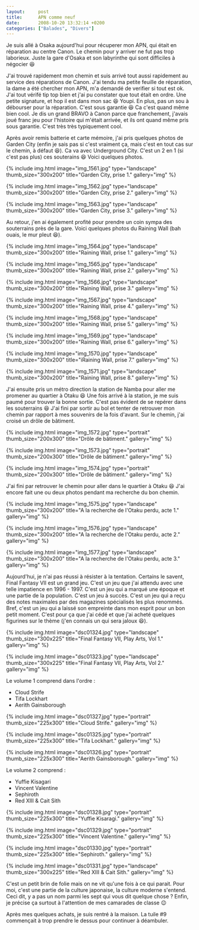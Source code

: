 ```yaml
---
layout:     post
title:      APN comme neuf
date:       2008-10-20 13:32:14 +0200
categories: ["Balades", "Divers"]
---
```


Je suis allé à Osaka aujourd'hui pour récuperer mon APN, qui était en réparation au centre Canon. Le chemin pour y
arriver ne fut pas trop laborieux. Juste la gare d'Osaka et son labyrinthe qui sont difficiles à négocier
:laughing:

<!--more-->

J'ai trouvé rapidement mon chemin et suis arrivé tout aussi rapidement au service des réparations de Canon. J'ai
tendu ma petite feuille de réparation, la dame a été chercher mon APN, m'a demandé de verifier si tout est ok. J'ai
tout vérifé tip top bien et j'ai pu constater que tout était en ordre. Une petite signature, et hop il est dans mon
sac :laughing: Youpi. En plus, pas un sou à débourser pour la réparation. C'est sous garantie :laughing: Ca c'est
quand même bien cool. Je dis un grand BRAVO à Canon parce que franchement, j'avais joué franc jeu pour l'histoire
qui m'était arrivée, et ils ont quand même pris sous garantie. C'est très très typiquement cool.

Après avoir remis batterie et carte mémoire, j'ai pris quelques photos de Garden City (enfin je sais pas si c'est
vraiment ça, mais c'est en tout cas sur le chemin, à défaut :laughing:). Ca va avec Underground City. C'est un 2
en 1 (si c'est pas plus) ces souterains :laughing: Voici quelques photos.

<!-- /assets/images/posts/2008-10-20-apn-comme-neuf/img_1561.jpg -->
{% include img.html
    image="img_1561.jpg"
    type="landscape"
    thumb_size="300x200"
    title="Garden City, prise 1."
    gallery="img"
%}

<!-- /assets/images/posts/2008-10-20-apn-comme-neuf/img_1562.jpg -->
{% include img.html
    image="img_1562.jpg"
    type="landscape"
    thumb_size="300x200"
    title="Garden City, prise 2."
    gallery="img"
%}

<!-- /assets/images/posts/2008-10-20-apn-comme-neuf/img_1563.jpg -->
{% include img.html
    image="img_1563.jpg"
    type="landscape"
    thumb_size="300x200"
    title="Garden City, prise 3."
    gallery="img"
%}

Au retour, j'en ai également profité pour prendre un coin sympa des souterrains près de la gare. Voici quelques
photos du Raining Wall (bah ouais, le mur pleut :laughing:).

<!-- /assets/images/posts/2008-10-20-apn-comme-neuf/img_1564.jpg -->
{% include img.html
    image="img_1564.jpg"
    type="landscape"
    thumb_size="300x200"
    title="Raining Wall, prise 1."
    gallery="img"
%}

<!-- /assets/images/posts/2008-10-20-apn-comme-neuf/img_1565.jpg -->
{% include img.html
    image="img_1565.jpg"
    type="landscape"
    thumb_size="300x200"
    title="Raining Wall, prise 2."
    gallery="img"
%}

<!-- /assets/images/posts/2008-10-20-apn-comme-neuf/img_1566.jpg -->
{% include img.html
    image="img_1566.jpg"
    type="landscape"
    thumb_size="300x200"
    title="Raining Wall, prise 3."
    gallery="img"
%}

<!-- /assets/images/posts/2008-10-20-apn-comme-neuf/img_1567.jpg -->
{% include img.html
    image="img_1567.jpg"
    type="landscape"
    thumb_size="300x200"
    title="Raining Wall, prise 4."
    gallery="img"
%}

<!-- /assets/images/posts/2008-10-20-apn-comme-neuf/img_1568.jpg -->
{% include img.html
    image="img_1568.jpg"
    type="landscape"
    thumb_size="300x200"
    title="Raining Wall, prise 5."
    gallery="img"
%}

<!-- /assets/images/posts/2008-10-20-apn-comme-neuf/img_1569.jpg -->
{% include img.html
    image="img_1569.jpg"
    type="landscape"
    thumb_size="300x200"
    title="Raining Wall, prise 6."
    gallery="img"
%}

<!-- /assets/images/posts/2008-10-20-apn-comme-neuf/img_1570.jpg -->
{% include img.html
    image="img_1570.jpg"
    type="landscape"
    thumb_size="300x200"
    title="iRaining Wall, prise 7."
    gallery="img"
%}

<!-- /assets/images/posts/2008-10-20-apn-comme-neuf/img_1571.jpg -->
{% include img.html
    image="img_1571.jpg"
    type="landscape"
    thumb_size="300x200"
    title="Raining Wall, prise 8."
    gallery="img"
%}

J'ai ensuite pris un métro direction la station de Namba pour aller me promener au quartier à Otaku :laughing: Une
fois arrivé à la station, je me suis paumé pour trouver la bonne sortie. C'est pas évident de se repérer dans les
souterrains :laughing: J'ai fini par sortir au bol et tenter de retrouver mon chemin par rapport à mes souvenirs de
la fois d'avant. Sur le chemin, j'ai croisé un drôle de bâtiment.

<!-- /assets/images/posts/2008-10-20-apn-comme-neuf/img_1572.jpg -->
{% include img.html
    image="img_1572.jpg"
    type="portrait"
    thumb_size="200x300"
    title="Drôle de bâtiment."
    gallery="img"
%}

<!-- /assets/images/posts/2008-10-20-apn-comme-neuf/img_1573.jpg -->
{% include img.html
    image="img_1573.jpg"
    type="portrait"
    thumb_size="200x300"
    title="Drôle de bâtiment."
    gallery="img"
%}

<!-- /assets/images/posts/2008-10-20-apn-comme-neuf/img_1574.jpg -->
{% include img.html
    image="img_1574.jpg"
    type="portrait"
    thumb_size="200x300"
    title="Drôle de bâtiment."
    gallery="img"
%}

J'ai fini par retrouver le chemin pour aller dans le quartier à Otaku :laughing: J'ai encore fait une ou deux
photos pendant ma recherche du bon chemin.

<!-- /assets/images/posts/2008-10-20-apn-comme-neuf/img_1575.jpg -->
{% include img.html
    image="img_1575.jpg"
    type="landscape"
    thumb_size="300x200"
    title="A la recherche de l'Otaku perdu, acte 1."
    gallery="img"
%}

<!-- /assets/images/posts/2008-10-20-apn-comme-neuf/img_1576.jpg -->
{% include img.html
    image="img_1576.jpg"
    type="landscape"
    thumb_size="300x200"
    title="A la recherche de l'Otaku perdu, acte 2."
    gallery="img"
%}

<!-- /assets/images/posts/2008-10-20-apn-comme-neuf/img_1577.jpg -->
{% include img.html
    image="img_1577.jpg"
    type="landscape"
    thumb_size="300x200"
    title="A la recherche de l'Otaku perdu, acte 3."
    gallery="img"
%}

Aujourd'hui, je n'ai pas réussi à résister à la tentation. Certains le savent, Final Fantasy VII est un grand jeu.
C'est un jeu que j'ai attendu avec une telle impatience en 1996 - 1997. C'est un jeu qui a marqué une époque et une
partie de la population. C'est un jeu à succès. C'est un jeu qui a reçu des notes maximales par des magazines
spécialisés les plus renommés. Bref, c'est un jeu qui a laissé son empreinte dans mon esprit pour un bon petit
moment. C'est pour ça que j'ai cédé et que j'ai acheté quelques figurines sur le thème (j'en connais un qui sera
jaloux :laughing:).

<!-- /assets/images/posts/2008-10-20-apn-comme-neuf/dsc01324.jpg -->
{% include img.html
    image="dsc01324.jpg"
    type="landscape"
    thumb_size="300x225"
    title="Final Fantasy VII, Play Arts, Vol 1."
    gallery="img"
%}

<!-- /assets/images/posts/2008-10-20-apn-comme-neuf/dsc01323.jpg -->
{% include img.html
    image="dsc01323.jpg"
    type="landscape"
    thumb_size="300x225"
    title="Final Fantasy VII, Play Arts, Vol 2."
    gallery="img"
%}

Le volume 1 comprend dans l'ordre :

- Cloud Strife
- Tifa Lockhart
- Aerith Gainsborough

<!-- /assets/images/posts/2008-10-20-apn-comme-neuf/dsc01327.jpg -->
{% include img.html
    image="dsc01327.jpg"
    type="portrait"
    thumb_size="225x300"
    title="Cloud Strife."
    gallery="img"
%}

<!-- /assets/images/posts/2008-10-20-apn-comme-neuf/dsc01325.jpg -->
{% include img.html
    image="dsc01325.jpg"
    type="portrait"
    thumb_size="225x300"
    title="Tifa Lockhart."
    gallery="img"
%}

<!-- /assets/images/posts/2008-10-20-apn-comme-neuf/dsc01326.jpg -->
{% include img.html
    image="dsc01326.jpg"
    type="portrait"
    thumb_size="225x300"
    title="Aerith Gainsborough."
    gallery="img"
%}

Le volume 2 comprend :

- Yuffie Kisagari
- Vincent Valentine
- Sephiroth
- Red XIII &amp; Cait Sith

<!-- /assets/images/posts/2008-10-20-apn-comme-neuf/dsc01328.jpg -->
{% include img.html
    image="dsc01328.jpg"
    type="portrait"
    thumb_size="225x300"
    title="Yuffie Kisaragi."
    gallery="img"
%}

<!-- /assets/images/posts/2008-10-20-apn-comme-neuf/dsc01329.jpg -->
{% include img.html
    image="dsc01329.jpg"
    type="portrait"
    thumb_size="225x300"
    title="Vincent Valentine."
    gallery="img"
%}

<!-- /assets/images/posts/2008-10-20-apn-comme-neuf/dsc01330.jpg -->
{% include img.html
    image="dsc01330.jpg"
    type="portrait"
    thumb_size="225x300"
    title="Sephiroth."
    gallery="img"
%}

<!-- /assets/images/posts/2008-10-20-apn-comme-neuf/dsc01331.jpg -->
{% include img.html
    image="dsc01331.jpg"
    type="landscape"
    thumb_size="300x225"
    title="Red XIII &amp; Cait Sith."
    gallery="img"
%}

C'est un petit brin de folie mais on ne vit qu'une fois à ce qui parait. Pour moi, c'est une partie de la culture
japonaise, la culture moderne s'entend. Ceci dit, y a pas un nom parmi les sept qui vous dit quelque chose ? Enfin,
je précise ça surtout à l'attention de mes camarades de classe :wink:

Après mes quelques achats, je suis rentré à la maison. La tuile #9 commençait à trop prendre le dessus pour
continuer à déambuler.